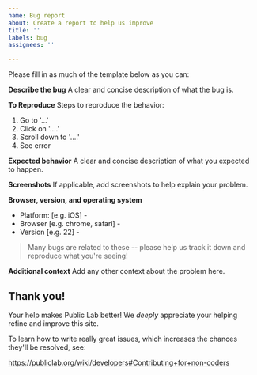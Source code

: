 ```yaml
---
name: Bug report
about: Create a report to help us improve
title: ''
labels: bug
assignees: ''

---
```


Please fill in as much of the template below as you can:

**Describe the bug**
A clear and concise description of what the bug is.

**To Reproduce**
Steps to reproduce the behavior:
1. Go to '...'
2. Click on '....'
3. Scroll down to '....'
4. See error

**Expected behavior**
A clear and concise description of what you expected to happen.

**Screenshots**
If applicable, add screenshots to help explain your problem.

 **Browser, version, and operating system**
 - Platform: [e.g. iOS] - 
 - Browser [e.g. chrome, safari] -
 - Version [e.g. 22] -

> Many bugs are related to these -- please help us track it down and reproduce what you're seeing!

**Additional context**
Add any other context about the problem here.

## Thank you!

Your help makes Public Lab better! We *deeply* appreciate your helping refine and improve this site. 

To learn how to write really great issues, which increases the chances they'll be resolved, see:

https://publiclab.org/wiki/developers#Contributing+for+non-coders
